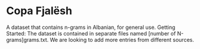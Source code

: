 # Copa Fjalësh
A dataset that contains n-grams in Albanian, for general use.
Getting Started:
The dataset is contained in separate files named [number of N-grams]grams.txt. 
We are looking to add more entries from different sources.
